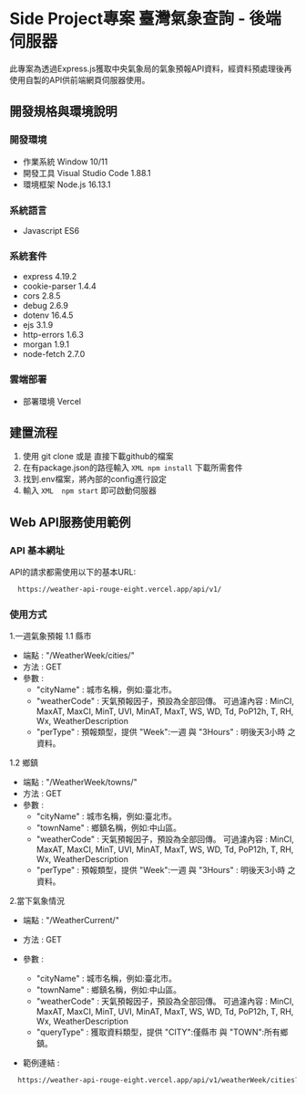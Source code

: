 # Side Project專案 臺灣氣象查詢 - 後端伺服器
此專案為透過Express.js獲取中央氣象局的氣象預報API資料，經資料預處理後再使用自製的API供前端網頁伺服器使用。

## 開發規格與環境說明

### 開發環境 
 * 作業系統 Window 10/11
 * 開發工具 Visual Studio Code 1.88.1 
 * 環境框架 Node.js 16.13.1
   
### 系統語言
 * Javascript ES6
   
### 系統套件
 *   express 4.19.2
 *   cookie-parser 1.4.4
 *   cors 2.8.5
 *   debug 2.6.9
 *   dotenv 16.4.5
 *   ejs 3.1.9 
 *   http-errors 1.6.3
 *   morgan 1.9.1
 *   node-fetch 2.7.0
   
### 雲端部署
 * 部署環境 Vercel

## 建置流程

1. 使用 git clone 或是 直接下載github的檔案
2. 在有package.json的路徑輸入 ``` XML npm install ``` 下載所需套件
3. 找到.env檔案，將內部的config進行設定
4. 輸入 ``` XML  npm start ``` 即可啟動伺服器

## Web API服務使用範例

### API 基本網址
API的請求都需使用以下的基本URL:
``` XML
  https://weather-api-rouge-eight.vercel.app/api/v1/
```
### 使用方式

1.一週氣象預報
1.1 縣市
* 端點 : "/WeatherWeek/cities/"
* 方法 : GET
* 參數 :
  * "cityName" : 城市名稱，例如:臺北市。
  * "weatherCode" : 天氣預報因子，預設為全部回傳。
     可過濾內容 : MinCI, MaxAT, MaxCI, MinT, UVI, MinAT, MaxT, WS, WD, Td, PoP12h, T, RH, Wx, WeatherDescription
  * "perType" : 預報類型，提供 "Week":一週 與 "3Hours" : 明後天3小時 之資料。

1.2 鄉鎮
* 端點 : "/WeatherWeek/towns/"
* 方法 : GET
* 參數 :
  * "cityName" : 城市名稱，例如:臺北市。
  * "townName" : 鄉鎮名稱，例如:中山區。
  * "weatherCode" : 天氣預報因子，預設為全部回傳。
     可過濾內容 : MinCI, MaxAT, MaxCI, MinT, UVI, MinAT, MaxT, WS, WD, Td, PoP12h, T, RH, Wx, WeatherDescription
  * "perType" : 預報類型，提供 "Week":一週 與 "3Hours" : 明後天3小時 之資料。
    
2.當下氣象情況
* 端點 : "/WeatherCurrent/"
* 方法 : GET
* 參數 :
  * "cityName" : 城市名稱，例如:臺北市。
  * "townName" : 鄉鎮名稱，例如:中山區。
  * "weatherCode" : 天氣預報因子，預設為全部回傳。
     可過濾內容 : MinCI, MaxAT, MaxCI, MinT, UVI, MinAT, MaxT, WS, WD, Td, PoP12h, T, RH, Wx, WeatherDescription
  * "queryType" : 獲取資料類型，提供 "CITY":僅縣市 與 "TOWN":所有鄉鎮。
    
* 範例連結 :
``` XML
  https://weather-api-rouge-eight.vercel.app/api/v1/weatherWeek/cities?cityName=%E8%87%BA%E4%B8%AD%E5%B8%82&perType=3Hours
```

